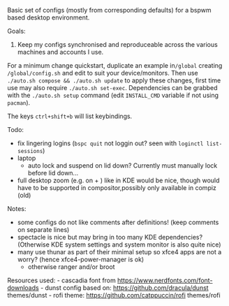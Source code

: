  
Basic set of configs (mostly from corresponding defaults) for a bspwm based desktop environment.

Goals:
1. Keep my configs synchronised and reproduceable across the various machines and accounts I use.

For a minimum change quickstart, duplicate an example in`/global` creating `/global/config.sh` and edit to suit your device/monitors. Then use `./auto.sh compose && ./auto.sh update` to apply these changes, first time use may also require `./auto.sh set-exec`. Dependencies can be grabbed with the `./auto.sh setup` command (edit `INSTALL_CMD` variable if not using `pacman`).

The keys `ctrl+shift+b` will list keybindings.

Todo:
- fix lingering logins (`bspc quit` not loggin out? seen with `loginctl list-sessions`)
- laptop
    - auto lock and suspend on lid down? Currently must manually lock before lid down...
- full desktop zoom (e.g. on <super> + <plus>) like in KDE would be nice, though would have to be supported in compositor,possibly only available in compiz (old)

Notes:
- some configs do not like comments after definitions! (keep comments on separate lines)
- spectacle is nice but may bring in too many KDE dependencies? (Otherwise KDE system settings and system monitor is also quite nice)
- many use thunar as part of their minimal setup so xfce4 apps are not a worry? (hence xfce4-power-manager is ok)
    - otherwise ranger and/or broot

Resources used:
    - cascadia font from https://www.nerdfonts.com/font-downloads
    - dunst config based on: https://github.com/dracula/dunst themes/dunst
    - rofi theme: https://github.com/catppuccin/rofi themes/rofi

